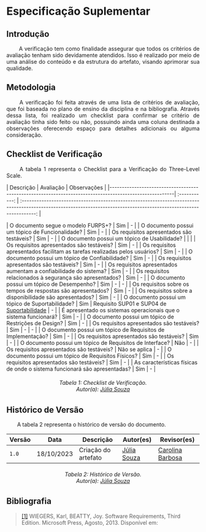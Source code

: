 # **Especificação Suplementar**

## **Introdução**
<p align="justify">
&emsp;&emsp; A verificação tem como finalidade assegurar que todos os critérios de avaliação tenham sido devidamente atendidos. Isso é realizado por meio de uma análise do conteúdo e da estrutura do artefato, visando aprimorar sua qualidade.
</p>

## **Metodologia**
<p align="justify">
&emsp;&emsp; A verificação foi feita através de uma lista de critérios de avaliação, que foi baseada no plano de ensino da disciplina e na bibliografia. Através dessa lista, foi realizado um checklist para confirmar se  critério de avaliação tinha sido feito ou não, possuindo ainda uma coluna destinada a observações oferecendo espaço para detalhes adicionais ou alguma consideração.
</p>

## **Checklist de Verificação**
<p align="justify">
&emsp;&emsp; A tabela 1 representa o Checklist para a Verificação do Three-Level Scale.
</p>
| Descrição                                                                                              |   Avaliação   |                                                                             Observações                                                                              |
|--------------------------------------------------------------------------------------------------------| :-----------: | :------------------------------------------------------------------------------------------------------------------------------------------------------------------: |

| O documento segue o modelo FURPS+?                                                                     |      Sim      |                                                                                  -                                                                                   |
| O documento possui um tópico de Funcionalidade?                                                        |      Sim      |                                                                                  -                                                                                   |
| Os requisitos apresentados são testáveis?                                                              |      Sim      |                                                                                  -                                                                                   |
| O documento possui um tópico de Usabilidade?                                                           |            |                 |
| Os requisitos apresentados são testáveis?                                                              |      Sim      |                                                                                  -                                                                                   |
| Os requisitos apresentados facilitam as tarefas realizadas pelos usuários?                             |      Sim      |                                                                                  -                                                                                   |
| O documento possui um tópico de Confiabilidade?                                                        |      Sim      |                                                                                  -                                                                                   |
| Os requisitos apresentados são testáveis?                                                              |      Sim      |                                                                                  -                                                                                   |
| Os requisitos apresentados aumentam a confiabilidade do sistema?                                       |      Sim      |                                                                                  -                                                                                   |
| Os requisitos relacionados à segurança são apresentados?                                               |      Sim      |                                                                                  -                                                                                   |
| O documento possui um tópico de Desempenho?                                                            |      Sim      |                                                                                  -                                                                                   |
                                                                              -                                                                                   |
| Os requisitos sobre os tempos de respostas são apresentados?                                           |      Sim      |                                                                                  -                                                                                   |
| Os requisitos sobre a disponibilidade são apresentados?                                                |      Sim      |                                                                                  -                                                                                   |
| O documento possui um tópico de Suportabilidade?                                                       |      Sim      | Requisito SUP01 e SUP04 de [Suportabilidade](https://requisitos-de-software.github.io/2023.1-BilheteriaDigital/modelagem/especificacao-suplementar/#suportabilidade) |
                                                                              -                                                                                   |
| É apresentado os sistemas operacionais que o sistema funcionará?                                       |      Sim      |                                                                                  -                                                                                   |
| O documento possui um tópico de Restrições de Design?                                                  |      Sim      |                                                                                  -                                                                                   |
| Os requisitos apresentados são testáveis?                                                              |      Sim      |                                                                                  -                                                                                   |
                                                                                -                                                                                   |
| O documento possui um tópico de Requisitos de Implementação?                                           |      Sim      |                                                                                  -                                                                                   |
| Os requisitos apresentados são testáveis?                                                              |      Sim      |                                                                                  -                                                                                   |
| O documento possui um tópico de Requisitos de Interface?                                               |      Não      |                                                                                  -                                                                                   |
| Os requisitos apresentados são testáveis?                                                              | Não se aplica |                                                                                  -                                                                                   |
| O documento possui um tópico de Requisitos Físicos?                                                    |      Sim      |                                                                                  -                                                                                   |
| Os requisitos apresentados são testáveis?                                                              |      Sim      |                                                                                  -                                                                                   |
| As características físicas de onde o sistema funcionará são apresentadas?                              |      Sim      |                                                                                  -                                                                                   |


<h6 align="center"> Tabela 1: Checklist de Verificação.
<br> Autor(a): <a href="https://github.com/JuliaSSouza">Júlia Souza</a></h6>


## **Histórico de Versão**
<p align="justify">
&emsp;&emsp;A tabela 2 representa o histórico de versão do documento.
</p>

| Versão | Data       | Descrição           | Autor(es)                                                                                           | Revisor(es)                                     |
|--------|------------|---------------------|-----------------------------------------------------------------------------------------------------|-------------------------------------------------|
| `1.0`  | 18/10/2023 | Criação do artefato | [Júlia Souza](https://github.com/JuliaSSouza) | [Carolina Barbosa](https://github.com/CarolinaBarb) |


<h6 align="center"> Tabela 2: Histórico de Versão.
<br> Autor(a): <a href="https://github.com/JuliaSSouza">Júlia Souza</a></h6>

## **Bibliografia**

> <a href="https://aprender3.unb.br/pluginfile.php/2692778/mod_resource/content/2/PriorizaA%CC%83%C2%A7A%CC%83%C2%A3o%20de%20Req.pdf">[1]</a> WIEGERS, Karl, BEATTY, Joy. Software Requirements, Third Edition. Microsoft Press, Agosto, 2013. Disponível em:
